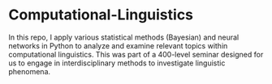 # Computational-Linguistics
In this repo, I apply various statistical methods (Bayesian) and neural networks in Python to analyze and examine relevant topics within computational linguistics. This was part of a 400-level seminar designed for us to engage in interdisciplinary methods to investigate linguistic phenomena. 
